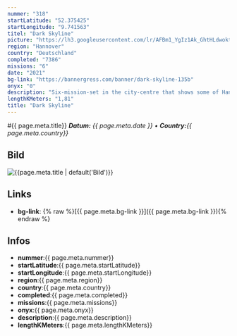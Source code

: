 ```yaml
---
nummer: "318"
startLatitude: "52.375425"
startLongitude: "9.741563"
titel: "Dark Skyline"
picture: "https://lh3.googleusercontent.com/lr/AFBm1_YgIz1Ak_GhtHLdwoktBF-a1OY5yS6riEYpRFCmAcie9lnKj2a2ExEumrTnAZneNhkrL0COcFvNPIaBQuwKSh0EaI4ru_xtd43Ou8ODtD3JPKQvOb_XwjhfRs4RA8ROOOWdCxusz7VqBcok3Qp-_2cnwvecQLcr5ZjuBvZz3QWIYlYKp2gmwhTSY1mKJv3Fs44y0aBhrfwRcCSR7Xv4pz7S57BiDNCSQ72FFBNABWJjV5DvT5VO007dfovYpbLXrpO9kL0ZiEoHBcMO7K9bysoCJhCqC1mTemNEcEo_Q-3b8h304xdjrh92M2omjg5eSqheU-2ClI34uch03hiXlbyVdLox2st6OGIl0OSmjLFaDSeVKmyB4aZmfjOXCvcpd2TRMvw85ByKiL-qSNT1L685lhk80ky9lXNv4t5z_7Ke4YLcrB61TkAx8PSYhKhI3_-SyQ25y7WJCuZp1m9uReiUs-SwMNgCE0bPV5kcNZjEbX4uFoCCVFRXgX4VB-O-hy-EYfrgKUjiX9MYZPJ6_28T9yjATr4zQi6UmFFF9F5v3pROG0M3EKXEO_F2m-tEHuq1gdZC1Q8s-UuGT1V2Ynh7T7pusAOlRdLQqPNB-AMLGg1p4lUrIlHAGwMd9StHWmeTONUmZDK2iysELTywbnw3R0ltKA65vubyZgTSFi7Jeh6R0afnrdJr7ta37vBOtuh1nUdNXwhTWD6kTCKWtj7vI9ZnRyMXMnosIrzI3noB0yW_NRd4FPbBeT96HOt4qrGeL3SDRaW2Mru77-NV7YUAfxuearVqOjC0TdhctjV9w6UFStkd2w9FBzcj6tzCHdDRNDPBBkQCkClRLb0xOEHe7U96Dj1XlR7L"
region: "Hannover"
country: "Deutschland"
completed: "7386"
missions: "6"
date: "2021"
bg-link: "https://bannergress.com/banner/dark-skyline-135b"
onyx: "0"
description: "Six-mission-set in the city-centre that shows some of Hannovers popular sights."
lengthKMeters: "1,81"
title: "Dark Skyline"
---
```


#{{ page.meta.title}}
_**Datum:** {{ page.meta.date }} • **Country:**{{ page.meta.country}}_

## Bild
![{{page.meta.title | default('Bild')}}]({{page.meta.picture}})

## Links
- **bg-link**: {% raw %}[{{ page.meta.bg-link }}]({{ page.meta.bg-link }}){% endraw %}

## Infos
- **nummer**:{{ page.meta.nummer}}
- **startLatitude**:{{ page.meta.startLatitude}}
- **startLongitude**:{{ page.meta.startLongitude}}
- **region**:{{ page.meta.region}}
- **country**:{{ page.meta.country}}
- **completed**:{{ page.meta.completed}}
- **missions**:{{ page.meta.missions}}
- **onyx**:{{ page.meta.onyx}}
- **description**:{{ page.meta.description}}
- **lengthKMeters**:{{ page.meta.lengthKMeters}}

